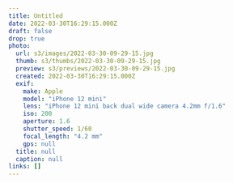 ```yaml
---
title: Untitled
date: 2022-03-30T16:29:15.000Z
draft: false
drop: true
photo:
  url: s3/images/2022-03-30-09-29-15.jpg
  thumb: s3/thumbs/2022-03-30-09-29-15.jpg
  preview: s3/previews/2022-03-30-09-29-15.jpg
  created: 2022-03-30T16:29:15.000Z
  exif:
    make: Apple
    model: "iPhone 12 mini"
    lens: "iPhone 12 mini back dual wide camera 4.2mm f/1.6"
    iso: 200
    aperture: 1.6
    shutter_speed: 1/60
    focal_length: "4.2 mm"
    gps: null
  title: null
  caption: null
links: []
---
```

